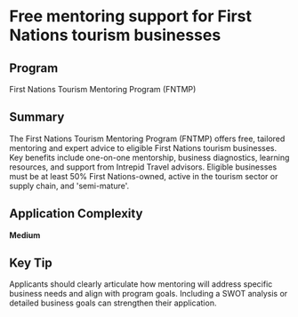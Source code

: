 # Free mentoring support for First Nations tourism businesses
  
## Program
First Nations Tourism Mentoring Program (FNTMP)

## Summary
The First Nations Tourism Mentoring Program (FNTMP) offers free, tailored mentoring and expert advice to eligible First Nations tourism businesses. Key benefits include one-on-one mentorship, business diagnostics, learning resources, and support from Intrepid Travel advisors. Eligible businesses must be at least 50% First Nations-owned, active in the tourism sector or supply chain, and 'semi-mature'.

## Application Complexity
**Medium**

## Key Tip
Applicants should clearly articulate how mentoring will address specific business needs and align with program goals. Including a SWOT analysis or detailed business goals can strengthen their application.
